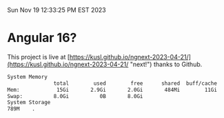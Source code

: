Sun Nov 19 12:33:25 PM EST 2023

# Angular 16?


This project is live at [https://kusl.github.io/ngnext-2023-04-21/](https://kusl.github.io/ngnext-2023-04-21/ "next!") thanks to Github.

```bash
System Memory
               total        used        free      shared  buff/cache   available
Mem:            15Gi       2.9Gi       2.0Gi       484Mi        11Gi        12Gi
Swap:          8.0Gi          0B       8.0Gi
System Storage
789M	.
```
